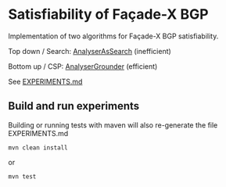 # Satisfiability of Façade-X BGP 

Implementation of two algorithms for Façade-X BGP satisfiability.

Top down / Search: [AnalyserAsSearch](src/main/java/io/github/sparqlanything/fxbgp/AnalyserAsSearch.java) (inefficient)

Bottom up / CSP: [AnalyserGrounder](src/main/java/io/github/sparqlanything/fxbgp/AnalyserGrounder.java) (efficient)

See [EXPERIMENTS.md](EXPERIMENTS.md)

## Build and run experiments
Building or running tests with maven will also re-generate the file EXPERIMENTS.md

```
mvn clean install
```

or

```
mvn test
```



